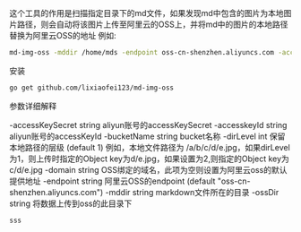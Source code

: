这个工具的作用是扫描指定目录下的md文件，如果发现md中包含的图片为本地图片路径，则会自动将该图片上传至阿里云的OSS上，并将md中的图片的本地路径替换为阿里云OSS的地址
例如:
```bash
md-img-oss -mddir /home/mds -endpoint oss-cn-shenzhen.aliyuncs.com -accesskeyId xxxxxxx  -accessKeySecret xxxxxxx -bucketName xxxxxx
```

安装
```bash
go get github.com/lixiaofei123/md-img-oss
```

参数详细解释

-accessKeySecret string
    aliyun账号的accessKeySecret
-accesskeyId string
     aliyun账号的accessKeyId
-bucketName string
    bucket名称
-dirLevel int
    保留本地路径的层级 (default 1)
    例如，本地文件路径为 /a/b/c/d/e.jpg，如果dirLevel为1，则上传时指定的Object key为d/e.jpg，如果设置为2,则指定的Object key为c/d/e.jpg
-domain string
    OSS绑定的域名，此项为空则设置为阿里云oss的默认提供地址
-endpoint string
    阿里云OSS的endpoint (default "oss-cn-shenzhen.aliyuncs.com")
-mddir string
    markdown文件所在的目录
-ossDir string
    将数据上传到oss的此目录下

    sss